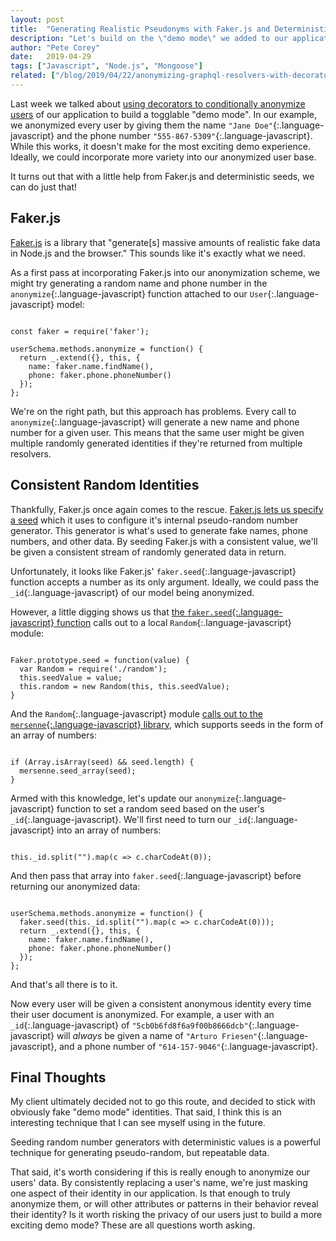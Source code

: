```yaml
---
layout: post
title:  "Generating Realistic Pseudonyms with Faker.js and Deterministic Seeds"
description: "Let's build on the \"demo mode\" we added to our application in the last article and breath some life into the pseudonyms generated for our application's users."
author: "Pete Corey"
date:   2019-04-29
tags: ["Javascript", "Node.js", "Mongoose"]
related: ["/blog/2019/04/22/anonymizing-graphql-resolvers-with-decorators/"]
---
```


Last week we talked about [using decorators to conditionally anonymize users](/blog/2019/04/22/anonymizing-graphql-resolvers-with-decorators/) of our application to build a togglable "demo mode". In our example, we anonymized every user by giving them the name `"Jane Doe"`{:.language-javascript} and the phone number `"555-867-5309"`{:.language-javascript}. While this works, it doesn't make for the most exciting demo experience. Ideally, we could incorporate more variety into our anonymized user base.

It turns out that with a little help from Faker.js and deterministic seeds, we can do just that!

## Faker.js

[Faker.js](https://github.com/Marak/faker.js) is a library that "generate[s] massive amounts of realistic fake data in Node.js and the browser." This sounds like it's exactly what we need.

As a first pass at incorporating Faker.js into our anonymization scheme, we might try generating a random name and phone number in the `anonymize`{:.language-javascript} function attached to our `User`{:.language-javascript} model:

<pre class='language-javascript'><code class='language-javascript'>
const faker = require('faker');

userSchema.methods.anonymize = function() {
  return _.extend({}, this, {
    name: faker.name.findName(),
    phone: faker.phone.phoneNumber()
  });
};
</code></pre>

We're on the right path, but this approach has problems. Every call to `anonymize`{:.language-javascript} will generate a new name and phone number for a given user. This means that the same user might be given multiple randomly generated identities if they're returned from multiple resolvers.

## Consistent Random Identities

Thankfully, Faker.js once again comes to the rescue. [Faker.js lets us specify a seed](https://github.com/marak/Faker.js/#setting-a-randomness-seed) which it uses to configure it's internal pseudo-random number generator. This generator is what's used to generate fake names, phone numbers, and other data. By seeding Faker.js with a consistent value, we'll be given a consistent stream of randomly generated data in return.

Unfortunately, it looks like Faker.js' `faker.seed`{:.language-javascript} function accepts a number as its only argument. Ideally, we could pass the `_id`{:.language-javascript} of our model being anonymized.

However, a little digging shows us that [the `faker.seed`{:.language-javascript} function](https://github.com/Marak/faker.js/blob/d3ce6f1a2a9359574e7f31f14d4901648047c45a/lib/index.js#L150-L154) calls out to a local `Random`{:.language-javascript} module:

<pre class='language-javascript'><code class='language-javascript'>
Faker.prototype.seed = function(value) {
  var Random = require('./random');
  this.seedValue = value;
  this.random = new Random(this, this.seedValue);
}
</code></pre>

And the `Random`{:.language-javascript} module [calls out to the `mersenne`{:.language-javascript} library](https://github.com/Marak/faker.js/blob/d3ce6f1a2a9359574e7f31f14d4901648047c45a/lib/random.js#L10-L12), which supports seeds in the form of an array of numbers:

<pre class='language-javascript'><code class='language-javascript'>
if (Array.isArray(seed) && seed.length) {
  mersenne.seed_array(seed);
}
</code></pre>

Armed with this knowledge, let's update our `anonymize`{:.language-javascript} function to set a random seed based on the user's `_id`{:.language-javascript}. We'll first need to turn our `_id`{:.language-javascript} into an array of numbers:

<pre class='language-javascript'><code class='language-javascript'>
this._id.split("").map(c => c.charCodeAt(0));
</code></pre>

And then pass that array into `faker.seed`{:.language-javascript} before returning our anonymized data:

<pre class='language-javascript'><code class='language-javascript'>
userSchema.methods.anonymize = function() {
  faker.seed(this._id.split("").map(c => c.charCodeAt(0)));
  return _.extend({}, this, {
    name: faker.name.findName(),
    phone: faker.phone.phoneNumber()
  });
};
</code></pre>

And that's all there is to it.

Now every user will be given a consistent anonymous identity every time their user document is anonymized. For example, a user with an `_id`{:.language-javascript} of `"5cb0b6fd8f6a9f00b8666dcb"`{:.language-javascript} will _always_ be given a name of `"Arturo Friesen"`{:.language-javascript}, and a phone number of `"614-157-9046"`{:.language-javascript}.

## Final Thoughts

My client ultimately decided not to go this route, and decided to stick with obviously fake "demo mode" identities. That said, I think this is an interesting technique that I can see myself using in the future.

Seeding random number generators with deterministic values is a powerful technique for generating pseudo-random, but repeatable data.

That said, it's worth considering if this is really enough to anonymize our users' data. By consistently replacing a user's name, we're just masking one aspect of their identity in our application. Is that enough to truly anonymize them, or will other attributes or patterns in their behavior reveal their identity? Is it worth risking the privacy of our users just to build a more exciting demo mode? These are all questions worth asking.
